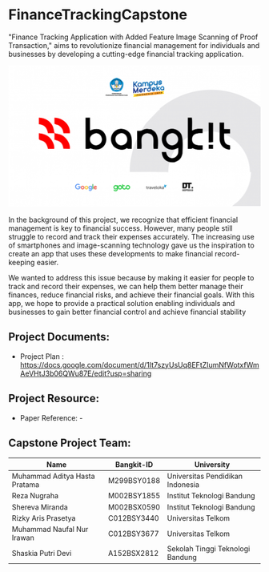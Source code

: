 # FinanceTrackingCapstone
 "Finance Tracking Application with Added Feature Image Scanning of Proof Transaction," aims to revolutionize financial management for individuals and businesses by developing a cutting-edge financial tracking application.

<p align="center">
    <img src='/img/476_63450f3481d19.png'>
</p>

In the background of this project, we recognize that efficient financial management is key to financial success. However, many people still struggle to record and track their expenses accurately. The increasing use of smartphones and image-scanning technology gave us the inspiration to create an app that uses these developments to make financial record-keeping easier.

We wanted to address this issue because by making it easier for people to track and record their expenses, we can help them better manage their finances, reduce financial risks, and achieve their financial goals. With this app, we hope to provide a practical solution enabling individuals and businesses to gain better financial control and achieve financial stability

## Project Documents:
- Project Plan : https://docs.google.com/document/d/1It7szyUsUq8EFtZIumNfWotxfWmAeVHtJ3b06QWu87E/edit?usp=sharing

## Project Resource: 
- Paper Reference: -

## Capstone Project Team: 
| Name | Bangkit-ID | University|
| ------ | ------ | ------ | 
| Muhammad Aditya Hasta Pratama | M299BSY0188  | Universitas Pendidikan Indonesia |
| Reza Nugraha | M002BSY1855  | Institut Teknologi Bandung |
| Shereva Miranda | M002BSX0590  | Institut Teknologi Bandung |
| Rizky Aris Prasetya | C012BSY3440 | Universitas Telkom |
| Muhammad Naufal Nur Irawan | C012BSY3677 | Universitas Telkom |
| Shaskia Putri Devi  | A152BSX2812 | Sekolah Tinggi Teknologi Bandung |
